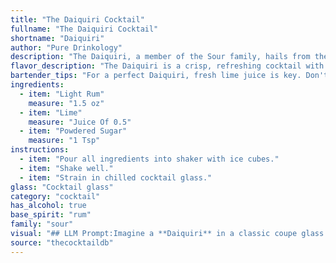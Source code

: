 ```yaml
---
title: "The Daiquiri Cocktail"
fullname: "The Daiquiri Cocktail"
shortname: "Daiquiri"
author: "Pure Drinkology"
description: "The Daiquiri, a member of the Sour family, hails from the early 20th century in Cuba. Its simplicity – light rum, lime juice, and sugar – belies its sophistication, showcasing the bright, acidic flavors of its ingredients. "
flavor_description: "The Daiquiri is a crisp, refreshing cocktail with a bright, tart lime flavor. The light rum provides a subtle sweetness and a smooth, clean finish. The powdered sugar adds a touch of sweetness and body, balancing out the tartness of the lime. The overall taste is a harmonious blend of sweet, tart, and smooth, making it a classic and beloved cocktail. "
bartender_tips: "For a perfect Daiquiri, fresh lime juice is key. Don't use bottled, the flavor won't be the same.  A good quality light rum is essential, and don't be shy with the sugar!  You want it sweet, but balanced with the lime.  Shake hard with ice to chill it down, and strain into a chilled coupe glass.  A touch of simple syrup can help if the sugar isn't dissolving properly. "
ingredients:
  - item: "Light Rum"
    measure: "1.5 oz"
  - item: "Lime"
    measure: "Juice Of 0.5"
  - item: "Powdered Sugar"
    measure: "1 Tsp"
instructions:
  - item: "Pour all ingredients into shaker with ice cubes."
  - item: "Shake well."
  - item: "Strain in chilled cocktail glass."
glass: "Cocktail glass"
category: "cocktail"
has_alcohol: true
base_spirit: "rum"
family: "sour"
visual: "## LLM Prompt:Imagine a **Daiquiri** in a classic coupe glass. Describe its appearance in detail, focusing on:* **Color:** Is it a vibrant, almost translucent lime green? Or a more muted, pale yellow? * **Clarity:** Is it crystal clear or slightly cloudy? * **Texture:** Does the surface shimmer with tiny bubbles from the shaken ice? * **Garnish:** What kind of garnish would enhance the visual appeal? A lime wedge, a spiral of lime zest, or something else entirely?Consider how the light plays on the surface of the drink and the overall visual impact it creates. Be sure to use descriptive language that brings the cocktail to life! "
source: "thecocktaildb"
---
```



